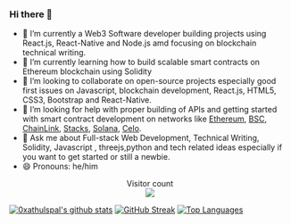 ### Hi there 👋

- 🔭 I’m currently a Web3 Software developer building projects using React.js, React-Native and Node.js amd focusing on blockchain technical writing.
- 🌱 I’m currently learning how to build scalable smart contracts on Ethereum blockchain using Solidity
- 👯 I’m looking to collaborate on open-source projects especially good first issues on Javascript, blockchain development, React.js, HTML5, CSS3, Bootstrap and React-Native.
- 🤔 I’m looking for help with proper building of APIs and getting started with smart contract development on networks like [Ethereum](https://ethereum.org/en/), [BSC](https://www.binance.org/en), [ChainLink](https://chain.link/), [Stacks](https://www.stacks.co/), [Solana](https://solana.com/), [Celo](https://celo.org/).
- 💬 Ask me about Full-stack Web Development, Technical Writing, Solidity, Javascript , threejs,python and tech related ideas especially if you want to get started or still a newbie.
- 😄 Pronouns: he/him
<p align="center"> 
  Visitor count<br>
  <img src="https://profile-counter.glitch.me/0xathulspal/count.svg" />
</p>

 
 [![0xathulspal's github stats](https://github-readme-stats.vercel.app/api?username=0xathulspal&show_icons=true&theme=black)](https://github.com/0xathulspal/github-readme-stats) [![GitHub Streak](https://github-readme-streak-stats.herokuapp.com/?user=0xathulspal&theme=dark)](https://git.io/streak-stats) [![Top Languages](https://github-readme-stats.vercel.app/api/top-langs/?username=0xathulspal&show_icons=true&theme=black&layout=compact)](https://github.com/0xathulspal/github-readme-stats)
<!--
**0xathulspal/0xathulspal** is a ✨ _special_ ✨ repository because its `README.md` (this file) appears on your GitHub profile.
Here are some ideas to get you started:
- 🔭 I’m currently working on ...
- 🌱 I’m currently learning ...
- 👯 I’m looking to collaborate on ...
- 🤔 I’m looking for help with ...
- 💬 Ask me about ...
- 📫 How to reach me: ...
- 😄 Pronouns: ...
- ⚡ Fun fact: ...
